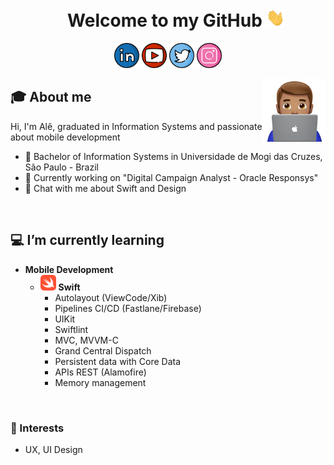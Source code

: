 <h1 align="center">&nbsp;&nbsp;&nbsp;&nbsp;Welcome to my GitHub <img src="https://github.com/alxgois/alxgois/blob/main/img/Hi.gif" width="30px" /></h1>
<p align="center">
    <a href="https://www.linkedin.com/in/alexsandergois"><img src="https://github.com/alxgois/alxgois/blob/main/img/linkedin.png" width="40px" /></a>
    <a href=""><img src="https://github.com/alxgois/alxgois/blob/main/img/youtube.png" width="40px" /></a>
    <a href=""><img src="https://github.com/alxgois/alxgois/blob/main/img/twitter.png" width="40px" /></a>
    <a href="https://www.instagram.com/alxgois/"><img src="https://github.com/alxgois/alxgois/blob/main/img/instagram.png" width="40px" /></a>
    
  </p>
  
  <img src="https://github.com/alxgois/alxgois/blob/main/img/profile-img.png" align="right" width="20%"/>

## :mortar_board: About me 
Hi, I'm Alê, graduated in Information Systems and passionate about mobile development
- 🔭 Bachelor of Information Systems in Universidade de Mogi das Cruzes, São Paulo - Brazil 
- 🌱 Currently working on "Digital Campaign Analyst - Oracle Responsys"
- 💬 Chat with me about Swift and Design
<br/>

## :computer: I’m currently learning 
- **Mobile Development**
	- <img src="https://github.com/alxgois/alxgois/blob/main/img/swift.png" width="25px" />&nbsp;**Swift**&nbsp;&nbsp;&nbsp; 
      - Autolayout (ViewCode/Xib)
      - Pipelines CI/CD (Fastlane/Firebase)
      - UIKit
      - Swiftlint
      - MVC, MVVM-C
      - Grand Central Dispatch
      - Persistent data with Core Data
      - APIs REST (Alamofire)
      - Memory management
      
<br/>

### 📌 Interests 
- UX, UI Design
